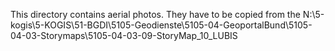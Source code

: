 This directory contains aerial photos.
They have to be copied from the N:\5-kogis\5-KOGIS\51-BGDI\5105-Geodienste\5105-04-GeoportalBund\5105-04-03-Storymaps\5105-04-03-09-StoryMap_10_LUBIS 

